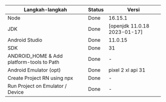 | Langkah-langkah                           | Status | Versi                       |
| ----------------------------------------- | ------ | --------------------------- |
| Node                                      | Done   | 16.15.1                     |
| JDK                                       | Done   | [openjdk 11.0.18 2023-01-17]|
| Android Studio                            | Done   | 11.0.15                     |
| SDK                                       | Done   | 31                          |
| ANDROID_HOME & Add platform-tools to Path | Done   | -                           |
| Android Emulator (opt)                    | Done   | pixel 2 xl api 31           |
| Create Project RN using npx               | Done   | -                           |
| Run Project on Emulator / Device          | Done   | -                           |